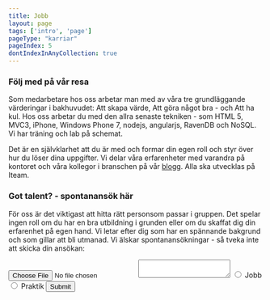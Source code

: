 ```yaml
---
title: Jobb
layout: page
tags: ['intro', 'page']
pageType: "karriar"
pageIndex: 5
dontIndexInAnyCollection: true
---
```


### Följ med på vår resa

Som medarbetare hos oss arbetar man med av våra tre grundläggande värderingar i bakhuvudet: Att skapa värde, Att göra något bra - och Att ha kul. 
Hos oss arbetar du med den allra senaste tekniken - som HTML 5, MVC3, iPhone, Windows Phone 7, nodejs, angularjs, RavenDB och NoSQL. 
Vi har träning och lab på schemat.

Det är en självklarhet att du är med och formar din egen roll och styr över hur du löser dina uppgifter. Vi delar våra erfarenheter med varandra på kontoret och våra kollegor i branschen på vår [blogg](/blogg). Alla ska utvecklas på Iteam.

### Got talent? - spontanansök här
För oss är det viktigast att hitta rätt personsom passar i gruppen. Det spelar ingen roll om du har en bra utbildning i grunden eller om du skaffat dig din erfarenhet på egen hand. Vi letar efter dig som har en spännande bakgrund och som gillar att bli utmanad. 
Vi älskar spontanansökningar - så tveka inte att skicka din ansökan:

<form action="">
  <input type="file">
  <textarea name="" id=""></textarea>
  <input type="radio" name="application" id="app-job">
  <label for="app-job">Jobb</label>
  <input type="radio" name="application" id="app-intern">
  <label for="app-intern">Praktik</label>
  <input type="submit">
</form>